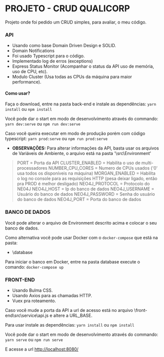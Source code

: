 # PROJETO - CRUD QUALICORP

Projeto onde foi pedido um CRUD simples, para avaliar, o meu código.

### API

* Usando como base Domain Driven Design e SOLID.
* Domain Notifications
* Foi usado Typescript para o código.
* Implementado log de erros (exceptions)
* Express Status Monitor (Acompanhar o status da API uso de memória, uso de CPU, etc).
* Modulo Cluster (Usa todas as CPUs da máquina para maior performance).
  
#### Como usar? 

Faça o download, entre na pasta back-end e instale as dependências:
`yarn install` ou `npm install`

Você pode dar o start em modo de desenvolvimento através do commando:
`yarn dev:serve` ou `npm run dev:serve`

Caso você queira executar em modo de produção porém com código typescript:
`yarn prod:serve` ou `npm run prod:serve`

* **OBSERVAÇÕES:**
Para alterar informações da API, basta usar os arquivos de Variáveis de Ambiente, o arquivo está na pasta '\src\Environment'

> PORT = Porta da API
> CLUSTER_ENABLED = Habilita o uso de multi-processadores
> NUMBER_CPU_CORES = Numero de CPUs usados ('0' usa todos os disponíveis na máquina)
> MORGAN_ENABLED = Habilita o log no console para as requisições HTTP (pesa deixar ligado, então pra PROD é melhor desligado)
> NEO4J_PROTOCOL = Protocolo do NE04J
> NEO4J_HOST = Ip do banco de dados
> NEO4J_USERNAME = Usuário do banco de dados
> NEO4J_PASSWORD = Senha do usuário do banco de dados
> NEO4J_PORT = Porta do banco de dados

### BANCO DE DADOS

Você pode alterar o arquivo de Environment descrito acima e colocar o seu banco de dados.

Como alternativa você pode usar Docker com o `docker-compose` que está na pasta:

- \database

Para iniciar o banco em Docker, entre na pasta database execute o comando:
`docker-compose up`

### FRONT-END

* Usando Bulma CSS.
* Usando Axios para as chamadas HTTP.
* Vuex pra roteamento.

Caso você mude a porta da API a url de acesso está no arquivo \front-end\src\service\api.js
e altere a URL_BASE.

Para usar instale as dependências:
`yarn install` ou `npm install`

Você pode dar o start em modo de desenvolvimento através do commando:
`yarn serve` ou `npm run serve`

E acesse a url [http://localhost:8080/](http://localhost:8080/)
